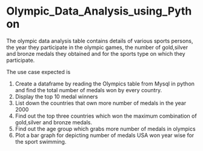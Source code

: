 # Olympic_Data_Analysis_using_Python

The olympic data analysis table contains details of various sports persons, the year they participate in the olympic games,
the number of gold,silver and bronze medals they obtained and for the sports type on which they participate.

The use case expected is 

1. Create a dataframe by reading the Olympics table from Mysql in python and find the total number of medals won by every country.
2. Display the top 10 medal winners 
3. List down the countries that own more number of medals in the year 2000
4. Find out the top three countries which won the maximum combination of gold,silver and bronze medals.
5. Find out the age group which grabs more number of medals in olympics
6. Plot a bar graph for depicting number of medals USA won year wise for the sport swimming.

